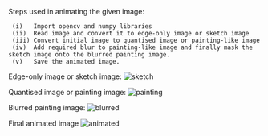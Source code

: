 Steps used in animating the given image:
```
 (i)   Import opencv and numpy libraries
 (ii)  Read image and convert it to edge-only image or sketch image
 (iii) Convert initial image to quantised image or painting-like image
 (iv)  Add required blur to painting-like image and finally mask the sketch image onto the blurred painting image.
 (v)   Save the animated image.
 ```
 Edge-only image or sketch image:
 ![sketch](https://user-images.githubusercontent.com/68592332/170841681-e9072ff1-3b6b-4e96-a493-e1ed9cb6565f.JPG)
 
 
 Quantised image or painting image:
 ![painting](https://user-images.githubusercontent.com/68592332/170841692-af3f9e8f-8519-4feb-8773-0b603537d022.JPG)
 
 
 Blurred painting image:
 ![blurred](https://user-images.githubusercontent.com/68592332/170841702-f552fd4d-dd8c-468f-bdb1-1df22126d9da.JPG)
 
 
 Final animated image
 ![animated](https://user-images.githubusercontent.com/68592332/170841705-fe4199c8-5850-4d58-8d5e-879c619a0ed6.JPG)
